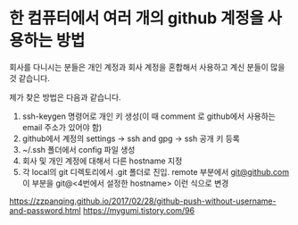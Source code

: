 # 한 컴퓨터에서 여러 개의 github 계정을 사용하는 방법

회사를 다니시는 분들은 개인 계정과 회사 계정을 혼합해서 사용하고 계신 분들이 많을 것 같습니다.

제가 찾은 방법은 다음과 같습니다.



1. ssh-keygen 명령어로 개인 키 생성(이 때 comment 로 github에서 사용하는 email 주소가 있어야 함)
2. github에서 계정의 settings -> ssh and gpg -> ssh 공개 키 등록
3. ~/.ssh 폴더에서 config 파일 생성
4. 회사 및 개인 계정에 대해서 다른 hostname 지정
5. 각 local의 git 디렉토리에서 .git 폴더로 진입. remote 부분에서 git@github.com 이 부분을 git@<4번에서 설정한 hostname> 이런 식으로 변경





https://zzpanqing.github.io/2017/02/28/github-push-without-username-and-password.html
https://mygumi.tistory.com/96